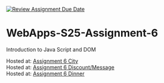 [![Review Assignment Due Date](https://classroom.github.com/assets/deadline-readme-button-22041afd0340ce965d47ae6ef1cefeee28c7c493a6346c4f15d667ab976d596c.svg)](https://classroom.github.com/a/URRZ2TIg)
# WebApps-S25-Assignment-6
Introduction to Java Script and DOM

Hosted at: [Assignment 6 City](https://44-563-webapps-s25.github.io/44563-webapps-s25-assignment6-Jahupi/city.html) <br>
Hosted at: [Assignment 6 Discount/Message](https://44-563-webapps-s25.github.io/44563-webapps-s25-assignment6-Jahupi/message.html) <br>
Hosted at: [Assignment 6 Dinner](https://44-563-webapps-s25.github.io/44563-webapps-s25-assignment6-Jahupi/dinner.html)
